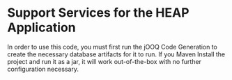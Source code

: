 # Support Services for the HEAP Application

In order to use this code, you must first run the jOOQ Code Generation to create the necessary database artifacts for
it to run. If you Maven Install the project and run it as a jar, it will work out-of-the-box with no further
configuration necessary.
